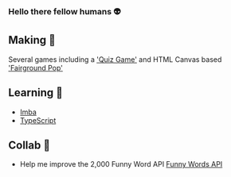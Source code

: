 ### Hello there fellow humans :alien:

## Making :fish_cake:
Several games including a ['Quiz Game'](https://jamesmarriott.github.io/English-Learning---Kids-Game/)
and HTML Canvas based ['Fairground Pop'](https://codepen.io/jamesmarriott/pen/mdWGzWR)

## Learning :seedling:
- [Imba](https://github.com/imba/imba)
- [TypeScript](https://scrimba.com/learn/intrototypescript)

## Collab 👯
- Help me improve the 2,000 Funny Word API [Funny Words API](https://github.com/jamesmarriott/FunnyWordsAPI)
